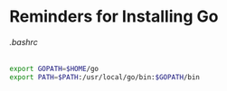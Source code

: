 # Reminders for Installing Go

###### .bashrc

```bash
export GOPATH=$HOME/go
export PATH=$PATH:/usr/local/go/bin:$GOPATH/bin
```


